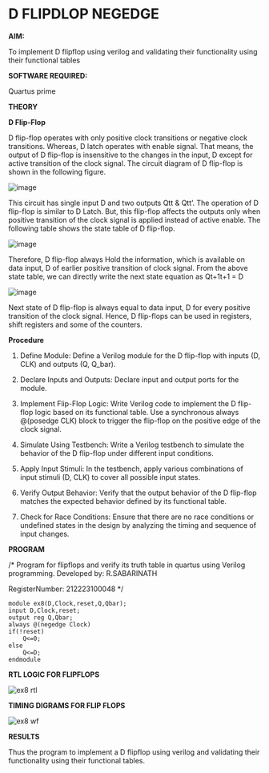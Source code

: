 # D FLIPDLOP NEGEDGE

**AIM:**

To implement  D flipflop using verilog and validating their functionality using their functional tables

**SOFTWARE REQUIRED:**

Quartus prime

**THEORY**

**D Flip-Flop**

D flip-flop operates with only positive clock transitions or negative clock transitions. Whereas, D latch operates with enable signal. That means, the output of D flip-flop is insensitive to the changes in the input, D except for active transition of the clock signal. The circuit diagram of D flip-flop is shown in the following figure.

![image](https://github.com/naavaneetha/D-FLIPDLOP-NEGEDGE/assets/154305477/48c81fe8-bc3f-40e7-95e2-519fc155ad51)

This circuit has single input D and two outputs Qtt & Qtt’. The operation of D flip-flop is similar to D Latch. But, this flip-flop affects the outputs only when positive transition of the clock signal is applied instead of active enable. The following table shows the state table of D flip-flop.

![image](https://github.com/naavaneetha/D-FLIPDLOP-NEGEDGE/assets/154305477/e5f3fda7-68ec-4a3a-a0a4-cf6f9cc4ab55)

Therefore, D flip-flop always Hold the information, which is available on data input, D of earlier positive transition of clock signal. From the above state table, we can directly write the next state equation as Qt+1t+1 = D

![image](https://github.com/naavaneetha/D-FLIPDLOP-NEGEDGE/assets/154305477/8592c0d8-2917-4142-91b9-d6c30dd891d2)

Next state of D flip-flop is always equal to data input, D for every positive transition of the clock signal. Hence, D flip-flops can be used in registers, shift registers and some of the counters.

**Procedure**


1) Define Module: Define a Verilog module for the D flip-flop with inputs (D, CLK) and outputs (Q, Q_bar).

2) Declare Inputs and Outputs: Declare input and output ports for the module.

3) Implement Flip-Flop Logic: Write Verilog code to implement the D flip-flop logic based on its functional table. Use a synchronous always @(posedge CLK) block to trigger the flip-flop on the positive edge of the clock signal.

4) Simulate Using Testbench: Write a Verilog testbench to simulate the behavior of the D flip-flop under different input conditions.

5) Apply Input Stimuli: In the testbench, apply various combinations of input stimuli (D, CLK) to cover all possible input states.

6) Verify Output Behavior: Verify that the output behavior of the D flip-flop matches the expected behavior defined by its functional table.

7) Check for Race Conditions: Ensure that there are no race conditions or undefined states in the design by analyzing the timing and sequence of input changes.

**PROGRAM**

/* Program for flipflops and verify its truth table in quartus using Verilog programming.
Developed by: R.SABARINATH

RegisterNumber: 212223100048
*/
```
module ex8(D,Clock,reset,Q,Qbar);
input D,Clock,reset;
output reg Q,Qbar;
always @(negedge Clock)
if(!reset)
	Q<=0;
else
	Q<=D;
endmodule
```

**RTL LOGIC FOR FLIPFLOPS**

![ex8 rtl](https://github.com/user-attachments/assets/ada7cf61-2a2c-45be-90f8-f4100161bf0c)


**TIMING DIGRAMS FOR FLIP FLOPS**

![ex8 wf](https://github.com/user-attachments/assets/8ee481d8-27fb-46ef-87bc-4abd6018b6e5)


**RESULTS**

Thus the program to implement a D flipflop using verilog and validating their functionality using their functional tables.
